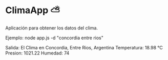 # ClimaApp ⛅
Aplicación para obtener los datos del clima. 

Ejemplo:
node app.js -d "concordia entre rios"

Salida:
El Clima en Concordia, Entre Rios, Argentina
 Temperatura: 18.98 °C
 Presion: 1021.22
 Humedad: 74
